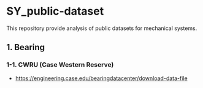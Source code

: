 # SY_public-dataset
This repository provide analysis of public datasets for mechanical systems.

## 1. Bearing
### 1-1. CWRU (Case Western Reserve)
- https://engineering.case.edu/bearingdatacenter/download-data-file
